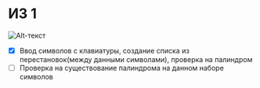 # ИЗ 1
![Alt-текст](https://sun9-16.userapi.com/mXhWdu-RpkeCx8gRbV-GsUgT0V1OPwFSfuF3JQ/XmSz0qbVqsM.jpg "Result")
- [X]  Ввод символов с клавиатуры, создание списка из перестановок(между данными символами), проверка на палиндром
- [ ] Проверка на существование палиндрома на данном наборе символов 